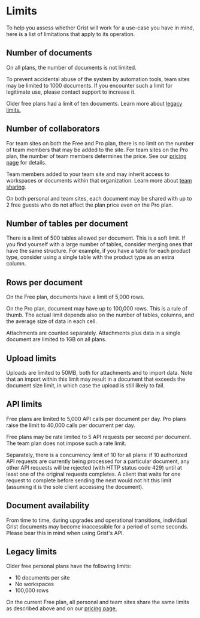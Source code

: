 # Limits

To help you assess whether Grist will work for a use-case you have in
mind, here is a list of limitations that apply to its operation.

## Number of documents

On all plans, the number of documents is not limited. 

To prevent accidental abuse of the system by automation
tools, team sites may be limited to 1000 documents. If you encounter such a limit for legitimate
use, please contact support to increase it.

Older free plans had a limit of ten documents. Learn more about [legacy limits.](#legacy-limits)

## Number of collaborators

For team sites on both the Free and Pro plan, there is no limit on the number of team members that may be added to the site.  For team sites on the Pro plan, the number of team members determines the price. See our [pricing page](https://www2.getgrist.com/pricing) for details.

Team members added to your team site and may inherit access to workspaces or documents
within that organization. Learn more about [team
sharing](team-sharing.md#team-sharing).

On both personal and team sites, each document may be shared with up to 2 free guests who do not affect the plan price even on the Pro plan.

## Number of tables per document

There is a limit of 500 tables allowed per document.
This is a soft limit. If you find yourself with a large number of
tables, consider merging ones that have the same structure.  For
example, if you have a table for each product type, consider using a single
table with the product type as an extra column.

## Rows per document

On the Free plan, documents have a limit of 5,000 rows.

On the Pro plan, document may have up to 100,000 rows. This is a rule of thumb. The actual limit depends
also on the number of tables, columns, and the average size of data in each cell.

Attachments are counted separately. Attachments plus data in a single document are limited to 1GB on all plans.

## Upload limits

Uploads are limited to 50MB, both for attachments and to import data. Note that an import within
this limit may result in a document that exceeds the document size limit, in which case the upload
is still likely to fail.

## API limits

Free plans are limited to 5,000 API calls per document per day. Pro plans raise the limit to 40,000 calls per document per day.

Free plans may be rate limited to 5 API requests per second per document. The team plan does not impose
such a rate limit.

Separately, there is a concurrency limit of 10 for all plans: if 10 authorized API requests are
currently being processed for a particular document, any other API requests will be rejected (with
HTTP status code 429) until at least one of the original requests completes.  A client that waits
for one request to complete before sending the next would not hit this limit (assuming it is the
sole client accessing the document).

## Document availability

From time to time, during upgrades and operational transitions,
individual Grist documents may become inaccessible for a period of
some seconds. Please bear this in mind when using Grist's API.

## Legacy limits

Older free personal plans have the following limits:

* 10 documents per site
* No workspaces
* 100,000 rows

On the current Free plan, all personal and team sites share the same limits as described above and on our [pricing page.](https://www2.getgrist.com/pricing)

